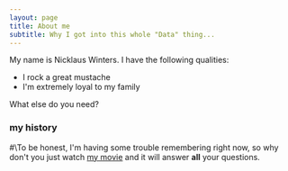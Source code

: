 ```yaml
---
layout: page
title: About me
subtitle: Why I got into this whole "Data" thing...
---
```


My name is Nicklaus Winters. I have the following qualities:

- I rock a great mustache
- I'm extremely loyal to my family

What else do you need?

### my history

#\To be honest, I'm having some trouble remembering right now, so why don't you just watch [my movie](http://en.wikipedia.org/wiki/The_Princess_Bride_%28film%29) and it will answer **all** your questions.
